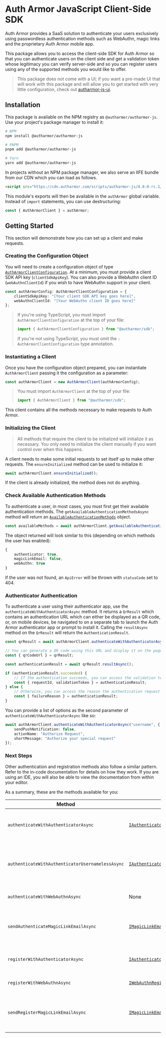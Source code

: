 # Auth Armor JavaScript Client-Side SDK

Auth Armor provides a SaaS solution to authenticate your users exclusively using passwordless authentication methods such as WebAuthn, magic links and the proprietary Auth Armor mobile app.

This package allows you to access the client-side SDK for Auth Armor so that you can authenticate users on the client side and get a validation token whose legitimacy you can verify server-side and so you can register users using any of the supported methods you would like to offer.

> This package does not come with a UI; if you want a pre-made UI that will work with this package and will allow you to get started with very little configuration, check out [autharmor-js-ui](https://github.com/AuthArmor/autharmor-js-ui).

## Installation

This package is available on the NPM registry as `@autharmor/autharmor-js`. Use your project's package manager to install it:

```sh
# NPM
npm install @autharmor/autharmor-js

# PNPM
pnpm add @autharmor/autharmor-js

# Yarn
yarn add @autharmor/autharmor-js
```

In projects without an NPM package manager, we also serve an IIFE bundle from our CDN which you can load as follows.

```html
<script src="https://cdn.autharmor.com/scripts/autharmor-js/4.0.0-rc.1/global/autharmor-js.js"></script>
```

This module's exports will then be available in the `authArmor` global variable. Instead of `import` statements, you can use destructuring:

```js
const { AuthArmorClient } = authArmor;
```

## Getting Started

This section will demonstrate how you can set up a client and make requests.

### Creating the Configuration Object

You will need to create a configuration object of type [`AuthArmorClientConfiguration`](./src/client/config/AuthArmorClientConfiguration.ts). At a minimum, you must provide a client SDK API key (`clientSdkApiKey`). You can also provide a WebAuthn client ID (`webAuthnClientId`) if you wish to have WebAuthn support in your client.

```ts
const authArmorConfig: AuthArmorClientConfiguration = {
    clientSdkApiKey: "[Your client SDK API key goes here]",
    webAuthnClientId: "[Your WebAuthn client ID goes here]"
};
```

> If you're using TypeScript, you must import `AuthArmorClientConfiguration` at the top of your file:
> ```ts
> import { AuthArmorClientConfiguration } from "@autharmor/sdk";
> ```
>
> If you're not using TypeScript, you must omit the `: AuthArmorClientConfiguration` type annotation.

### Instantiating a Client

Once you have the configuration object prepared, you can instantiate `AuthArmorClient` passing it the configuration as a parameter:

```ts
const authArmorClient = new AuthArmorClient(authArmorConfig);
```

> You must import `AuthArmorClient` at the top of your file:
> ```ts
> import { AuthArmorClient } from "@autharmor/sdk";
> ```

This client contains all the methods necessary to make requests to Auth Armor.

### Initializing the Client

> All methods that require the client to be initialized will initialize it as necessary. You only need to initialize the client manually if you want control over when this happens.

A client needs to make some initial requests to set itself up to make other requests. The `ensureInitialized` method can be used to initialize it:

```ts
await authArmorClient.ensureInitialized();
```

If the client is already initialized, the method does not do anything.

### Check Available Authentication Methods

To authenticate a user, in most cases, you must first get their available authentication methods. The `getAvailableAuthenticationMethodsAsync` method will return an [`AvailableAuthenticationMethods`](./src/client/models/AuthenticationMethod.ts) object.

```ts
const availableMethods = await authArmorClient.getAvailableAuthenticationMethodsAsync("username");
```

The object returned will look similar to this (depending on which methods the user has enabled):

```ts
{
    authenticator: true,
    magicLinkEmail: false,
    webAuthn: true
}
```

If the user was not found, an `ApiError` will be thrown with `statusCode` set to 404.

### Authenticator Authentication

To authenticate a user using their authenticator app, use the `authenticateWithAuthenticatorAsync` method. It returns a `QrResult` which contains an authentication URL which can either be displayed as a QR code, or, on mobile devices, be navigated to on a separate tab to launch the Auth Armor authenticator app or prompt to install it. Calling the `resultAsync` method on the `QrResult` will return the `AuthenticationResult`.

```ts
const qrResult = await authArmorClient.authenticateWithAuthenticatorAsync("username");

// You can generate a QR code using this URL and display it on the page.
const { qrCodeUrl } = qrResult;

const authenticationResult = await qrResult.resultAsync();

if (authenticationResult.succeeded) {
    // If the authentication succeeds, you can access the validation token. Send it to the server for validation.
    const { requestId, validationToken } = authenticationResult;
} else {
    // Otherwise, you can access the reason the authentication request failed.
    const { failureReason } = authenticationResult;
}
```

You can provide a list of options as the second parameter of `authenticateWithAuthenticatorAsync` like so:
```ts
await authArmorClient.authenticateWithAuthenticatorAsync("username", {
    sendPushNotification: false,
    actionName: "Authorize Request",
    shortMessage: "Authorize your special request"
});
```

### Next Steps

Other authentication and registration methods also follow a similar pattern. Refer to the in-code documentation for details on how they work. If you are using an IDE, you will also be able to view the documentation from within your editor.

As a summary, these are the methods available for you:

| **Method**                                       | **Options Object**                                                                              | **Return Type**                           | **Description**                                                                |
|--------------------------------------------------|-------------------------------------------------------------------------------------------------|-------------------------------------------|--------------------------------------------------------------------------------|
| `authenticateWithAuthenticatorAsync`             | [`IAuthenticatorUserSpecificAuthenticateOptions`](./src/client/options/IAuthenticateOptions.ts) | `Promise<QrResult<AuthenticationResult>>` | Authenticates a user using their authenticator app.                            |
| `authenticateWithAuthenticatorUsernamelessAsync` | [`IAuthenticatorUsernamelessAuthenticateOptions`](./src/client/options/IAuthenticateOptions.ts) | `Promise<QrResult<AuthenticationResult>>` | Authenticates a user using an authenticator QR code that is not user-specific. |
| `authenticateWithWebAuthnAsync`                  | None                                                                                            | `Promise<AuthenticationResult>`           | Authenticates a user using WebAuthn.                                           |
| `sendAuthenticateMagicLinkEmailAsync`            | [`IMagicLinkEmailAuthenticateOptions`](./src/client/options/IAuthenticateOptions.ts)            | `Promise<void>`                           | Sends an authentication magic link to the user's email address.                |
| `registerWithAuthenticatorAsync`                 | [`IAuthenticatorRegisterOptions`](./src/client/options/IRegisterOptions.ts)                     | `Promise<QrResult<RegistrationResult>>`   | Registers a user using an authenticator QR code.                               |
| `registerWithWebAuthnAsync`                      | [`IWebAuthnRegisterOptions`](./src/client/options/IRegisterOptions.ts)                          | `Promise<RegistrationResult>`             | Registers a user using WebAuthn.                                               |
| `sendRegisterMagicLinkEmailAsync`                | [`IMagicLinkEmailRegisterOptions`](./src/client/options/IRegisterOptions.ts)                    | `Promise<void>`                           | Sends a registration magic link to the user's email address.                   |
